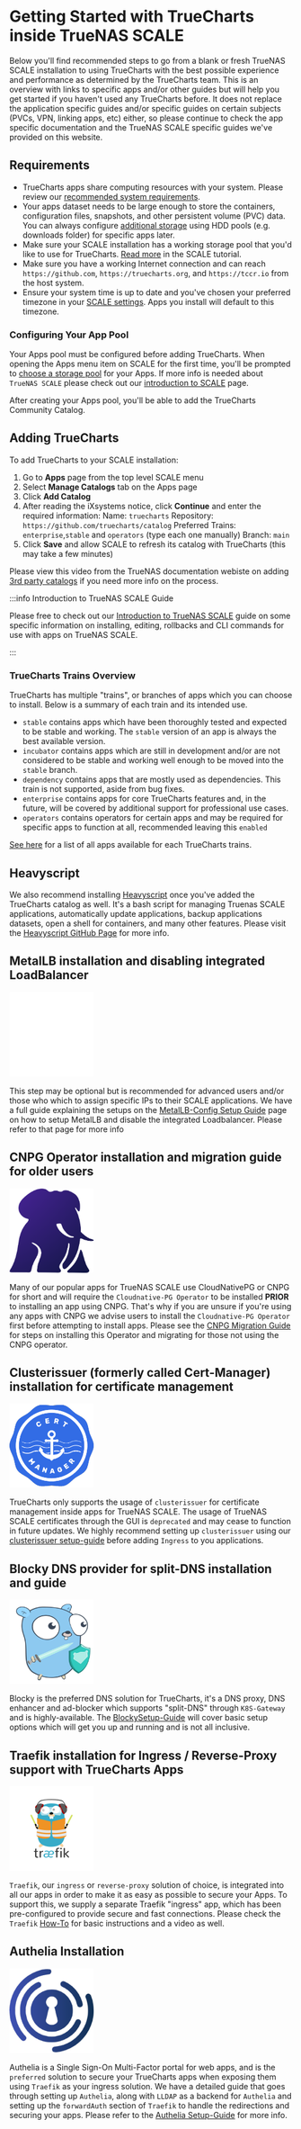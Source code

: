 # Getting Started with TrueCharts inside TrueNAS SCALE

Below you'll find recommended steps to go from a blank or fresh TrueNAS SCALE installation to using TrueCharts with the best possible experience and performance as determined by the TrueCharts team. This is an overview with links to specific apps and/or other guides but will help you get started if you haven't used any TrueCharts before. It does not replace the application specific guides and/or specific guides on certain subjects (PVCs, VPN, linking apps, etc) either, so please continue to check the app specific documentation and the TrueNAS SCALE specific guides we've provided on this website.

## Requirements

- TrueCharts apps share computing resources with your system. Please review our [recommended system requirements](https://truecharts.org/manual/systemrequirements).
- Your apps dataset needs to be large enough to store the containers, configuration files, snapshots, and other persistent volume (PVC) data. You can always configure [additional storage](https://truecharts.org/manual/SCALE/guides/add-storage) using HDD pools (e.g. downloads folder) for specific apps later.
- Make sure your SCALE installation has a working storage pool that you'd like to use for TrueCharts. [Read more](https://www.truenas.com/docs/scale/scaletutorials/storage/) in the SCALE tutorial.
- Make sure you have a working Internet connection and can reach `https://github.com`, `https://truecharts.org`, and `https://tccr.io` from the host system.
- Ensure your system time is up to date and you've chosen your preferred timezone in your [SCALE settings](https://www.truenas.com/docs/scale/scaleuireference/systemsettings/generalsettingsscreens/#localization). Apps you install will default to this timezone.

### Configuring Your App Pool

Your Apps pool must be configured before adding TrueCharts. When opening the Apps menu item on SCALE for the first time, you'll be prompted to [choose a storage pool](https://www.truenas.com/docs/scale/scaleuireference/apps/appsscreensscale/) for your Apps. If more info is needed about `TrueNAS SCALE` please check out our [introduction to SCALE](https://truecharts.org/manual/SCALE/guides/scale-intro) page.

After creating your Apps pool, you'll be able to add the TrueCharts Community Catalog.

## Adding TrueCharts

To add TrueCharts to your SCALE installation:

 1. Go to **Apps** page from the top level SCALE menu
 2. Select **Manage Catalogs** tab on the Apps page
 3. Click **Add Catalog**
 4. After reading the iXsystems notice, click **Continue** and enter the required information:
 Name: `truecharts`
 Repository: `https://github.com/truecharts/catalog`
 Preferred Trains: `enterprise`,`stable` and `operators` (type each one manually)
 Branch: `main`
 5. Click **Save** and allow SCALE to refresh its catalog with TrueCharts (this may take a few minutes)

Please view this video from the TrueNAS documentation webiste on adding [3rd party catalogs](https://www.truenas.com/docs/scale/scaleuireference/apps/appsscreensscale/#add-catalog) if you need more info on the process.

:::info Introduction to TrueNAS SCALE Guide

Please free to check out our [Introduction to TrueNAS SCALE](https://truecharts.org/manual/SCALE/guides/scale-intro) guide on some specific information on installing, editing, rollbacks and CLI commands for use with apps on TrueNAS SCALE.

:::

### TrueCharts Trains Overview

TrueCharts has multiple "trains", or branches of apps which you can choose to install. Below is a summary of each train and its intended use.

- `stable` contains apps which have been thoroughly tested and expected to be stable and working. The `stable` version of an app is always the best available version.
- `incubator` contains apps which are still in development and/or are not considered to be stable and working well enough to be moved into the `stable` branch.
- `dependency` contains apps that are mostly used as dependencies. This train is not supported, aside from bug fixes.
- `enterprise` contains apps for core TrueCharts features and, in the future, will be covered by additional support for professional use cases.
- `operators` contains operators for certain apps and may be required for specific apps to function at all, recommended leaving this `enabled`

[See here](https://truecharts.org/charts/description_list) for a list of all apps available for each TrueCharts trains.

## Heavyscript

We also recommend installing [Heavyscript](https://github.com/Heavybullets8/heavy_script) once you've added the TrueCharts catalog as well. It's a bash script for managing Truenas SCALE applications, automatically update applications, backup applications datasets, open a shell for containers, and many other features. Please visit the [Heavyscript GitHub Page](https://github.com/Heavybullets8/heavy_script) for more info.

## MetalLB installation and disabling integrated LoadBalancer

<img src="./img/icons/metallb.png" width="150" height="150">

This step may be optional but is recommended for advanced users and/or those who which to assign specific IPs to their SCALE applications. We have a full guide explaining the setups on the [MetalLB-Config Setup Guide](https://truecharts.org/charts/enterprise/metallb-config/setup-guide) page on how to setup MetalLB and disable the integrated Loadbalancer. Please refer to that page for more info

## CNPG Operator installation and migration guide for older users

<img src="./img/icons/cnpg.svg" width="150" height="150">

Many of our popular apps for TrueNAS SCALE use CloudNativePG or CNPG for short and will require the `Cloudnative-PG Operator` to be installed **PRIOR** to installing an app using CNPG. That's why if you are unsure if you're using any apps with CNPG we advise users to install the `Cloudnative-PG Operator` first before attempting to install apps. Please see the [CNPG Migration Guide](https://truecharts.org/manual/SCALE/guides/cnpg-migration-guide) for steps on installing this Operator and migrating for those not using the CNPG operator.

## Clusterissuer (formerly called Cert-Manager) installation for certificate management

<img src="./img/icons/clusterissuer.png" width="150" height="150">

TrueCharts only supports the usage of `clusterissuer` for certificate management inside apps for TrueNAS SCALE. The usage of TrueNAS SCALE certificates through the GUI is `deprecated` and may cease to function in future updates. We highly recommend setting up `clusterissuer` using our [clusterissuer setup-guide](https://truecharts.org/charts/enterprise/clusterissuer/how-to) before adding `Ingress` to you applications.

## Blocky DNS provider for split-DNS installation and guide

<img src="./img/icons/blocky.png" width="150" height="150">

Blocky is the preferred DNS solution for TrueCharts, it's a DNS proxy, DNS enhancer and ad-blocker which supports "split-DNS" through `K8S-Gateway` and is highly-available. The [BlockySetup-Guide](https://truecharts.org/charts/enterprise/blocky/setup-guide) will cover basic setup options which will get you up and running and is not all inclusive.

## Traefik installation for Ingress / Reverse-Proxy support with TrueCharts Apps

<img src="./img/icons/traefik.webp" width="150" height="150">

`Traefik`, our `ingress` or `reverse-proxy` solution of choice, is integrated into all our apps in order to make it as easy as possible to secure your Apps. To support this, we supply a separate Traefik "ingress" app, which has been pre-configured to provide secure and fast connections. Please check the `Traefik` [How-To](https://truecharts.org/charts/enterprise/traefik/how-to) for basic instructions and a video as well.

## Authelia Installation

<img src="./img/icons/authelia.png" width="150" height="150">

Authelia is a Single Sign-On Multi-Factor portal for web apps, and is the `preferred` solution to secure your TrueCharts apps when exposing them using `Traefik` as your ingress solution. We have a detailed guide that goes through setting up `Authelia`, along with `LLDAP` as a backend for `Authelia` and setting up the `forwardAuth` section of `Traefik` to handle the redirections and securing your apps. Please refer to the [Authelia Setup-Guide](https://truecharts.org/charts/enterprise/authelia/Setup-Guide) for more info.
